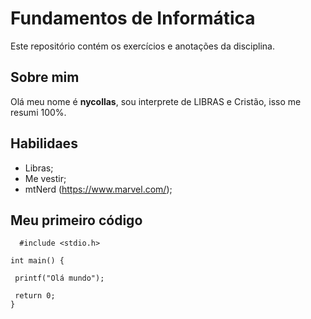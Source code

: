 # Fundamentos de Informática 
Este repositório contém os exercícios e anotações da disciplina.

## Sobre mim

  Olá meu nome é **nycollas**, sou interprete de LIBRAS e Cristão, isso me resumi 100%.
 
 ## Habilidaes
   
   * Libras;
   * Me vestir;
   * mtNerd (https://www.marvel.com/);
   

 ## Meu primeiro código  
 ````
   #include <stdio.h>

int main() {

  printf("Olá mundo");

  return 0;
}

  ````
